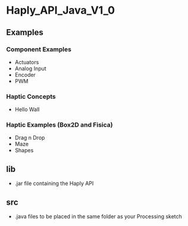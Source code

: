 # Haply_API_Java_V1_0

## Examples
### Component Examples
- Actuators
- Analog Input
- Encoder
- PWM

### Haptic Concepts
- Hello Wall

### Haptic Examples (Box2D and Fisica)
- Drag n Drop
- Maze
- Shapes

## lib
- .jar file containing the Haply API

## src
- .java files to be placed in the same folder as your Processing sketch
